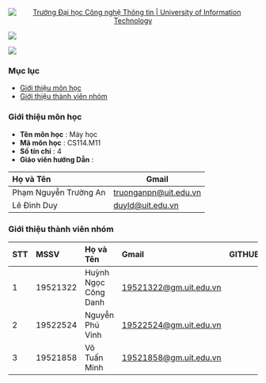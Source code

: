 <p align="center">
  <a href="https://www.uit.edu.vn/" title="Trường Đại học Công nghệ Thông tin" style="border: none;">
    <img src="https://i.imgur.com/WmMnSRt.png" alt="Trường Đại học Công nghệ Thông tin | University of Information Technology">
  </a>
</p>

![](https://img.shields.io/github/contributors/danhhuynh25029/CS114.M11)

![](https://img.shields.io/github/commit-activity/y/danhhuynh25029/CS114.M11)

### Mục lục
* [Giới thiệu môn học](#giới-thiệu-môn-học)
* [Giới thiệu thành viên nhóm](#giới-thiệu-thành-viên-nhóm)
### Giới thiệu môn học
* **Tên môn học** : Máy học
* **Mã môn học** : CS114.M11
* **Số tín chỉ** : 4
* **Giáo viên hướng Dẫn** :

|Họ và Tên| Gmail|
|:--------|----------|
|Phạm Nguyễn Trường An |truonganpn@uit.edu.vn|
|Lê Đình Duy | duyld@uit.edu.vn|
### Giới thiệu thành viên nhóm
| STT | MSSV | Họ và Tên | Gmail | GITHUB |
|:--- | :-------|:----------|:------------|:------------| 
|1|19521322|Huỳnh Ngọc Công Danh|19521322@gm.uit.edu.vn|[<img alt="" src="https://img.shields.io/badge/github-%23121011.svg?style=for-the-badge&logo=github&logoColor=white"/>][0]|
|2|19522524|Nguyễn Phú Vinh| 19522524@gm.uit.edu.vn| [<img alt="" src="https://img.shields.io/badge/github-%23121011.svg?style=for-the-badge&logo=github&logoColor=white"/>][1]|
|3|19521858|Võ Tuấn Minh|19521858@gm.uit.edu.vn|[<img alt="" src="https://img.shields.io/badge/github-%23121011.svg?style=for-the-badge&logo=github&logoColor=white"/>][2]|

[0]:https://github.com/danhhuynh25029
[2]:https://github.com/minh1304
[1]:https://github.com/phuvinh010701

